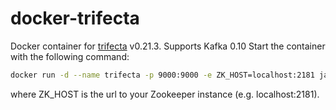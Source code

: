 # docker-trifecta

Docker container for [trifecta](https://github.com/ldaniels528/trifecta) v0.21.3. Supports Kafka 0.10
Start the container with the following command:

```sh
docker run -d --name trifecta -p 9000:9000 -e ZK_HOST=localhost:2181 janschultecom/docker-trifecta
```
where ZK_HOST is the url to your Zookeeper instance (e.g. localhost:2181).
